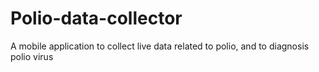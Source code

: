 # Polio-data-collector
A mobile application to collect live data related to polio, and to diagnosis polio virus
